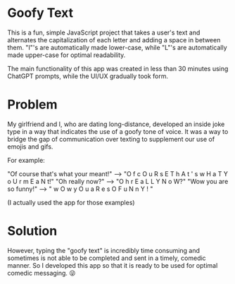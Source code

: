 # Goofy Text

This is a fun, simple JavaScript project that takes a user's text and alternates the
capitalization of each letter and adding a space in between them. "I"'s are automatically
made lower-case, while "L"'s are automatically made upper-case for optimal readability.

The main functionality of this app was created in less than 30 minutes using ChatGPT prompts,
while the UI/UX gradually took form.

# Problem

My girlfriend and I, who are dating long-distance, developed an inside joke type in a way that
indicates the use of a goofy tone of voice. It was a way to bridge the 
gap of communication over texting to supplement our use of emojis and gifs. 

For example:

"Of course that's what your meant!" -->  "O f   c O u R s E   T h A t ' s   w H a T   Y o U r   m E a N t!"
"Oh really now?" --> "O h   r E a L L Y   N o W?"
"Wow you are so funny!" --> " w O w   y O u   a R e   s O   F u N n Y ! "

(I actually used the app for those examples)

# Solution

However, typing the "goofy text" is incredibly time consuming and sometimes is not able to be
completed and sent in a timely, comedic manner. So I developed this app so that it is ready
to be used for optimal comedic messaging. 😜
